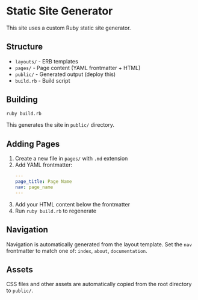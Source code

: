 # Static Site Generator

This site uses a custom Ruby static site generator.

## Structure

- `layouts/` - ERB templates
- `pages/` - Page content (YAML frontmatter + HTML)
- `public/` - Generated output (deploy this)
- `build.rb` - Build script

## Building

```bash
ruby build.rb
```

This generates the site in `public/` directory.

## Adding Pages

1. Create a new file in `pages/` with `.md` extension
2. Add YAML frontmatter:
   ```yaml
   ---
   page_title: Page Name
   nav: page_name
   ---
   ```
3. Add your HTML content below the frontmatter
4. Run `ruby build.rb` to regenerate

## Navigation

Navigation is automatically generated from the layout template. Set the `nav` frontmatter to match one of: `index`, `about`, `documentation`.

## Assets

CSS files and other assets are automatically copied from the root directory to `public/`.